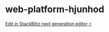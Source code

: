 # web-platform-hjunhod

[Edit in StackBlitz next generation editor ⚡️](https://stackblitz.com/~/github.com/SapphireShy/web-platform-hjunhod)